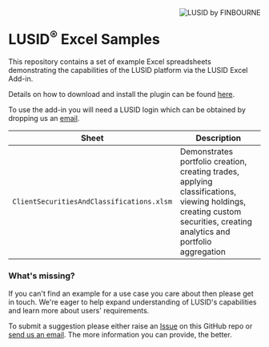 <img align="right" src="https://content.finbourne.com/LUSIDDocHeader.png" alt="LUSID by FINBOURNE">

# LUSID<sup>®</sup> Excel Samples

This repository contains a set of example Excel spreadsheets demonstrating the capabilities of the LUSID platform via the LUSID Excel Add-in.

Details on how to download and install the plugin can be found [here](https://finbourne.zendesk.com/hc/en-us/articles/360003079871-Installing-the-LUSID-Excel-Add-in).

To use the add-in you will need a LUSID login which can be obtained by dropping us an [email](mailto:support@finbourne.com).

| Sheet | Description |
| --- | --- |
| `ClientSecuritiesAndClassifications.xlsm` | Demonstrates portfolio creation, creating trades, applying classifications, viewing holdings, creating custom securities, creating analytics and portfolio aggregation |

### What's missing?
If you can't find an example for a use case you care about then please get in touch. We're eager to help expand understanding of LUSID's capabilities and learn more about users' requirements. 

To submit a suggestion please either raise an [Issue](https://github.com/finbourne/sample-excel/issues) on this GitHub repo or [send us an email](mailto:support@finbourne.com). The more information you can provide, the better.
